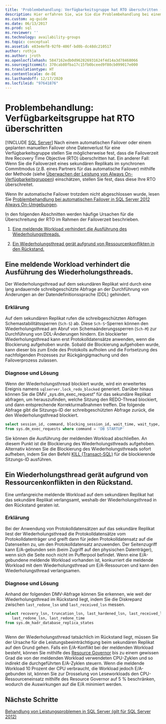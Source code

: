 ```yaml
---
title: 'Problembehandlung: Verfügbarkeitsgruppe hat RTO überschritten (SQL Server) | Microsoft-Dokumentation'
description: Hier erfahren Sie, wie Sie die Problembehandlung bei einem Failover einer AlwaysOn-Verfügbarkeitsgruppe durchführen, wenn das Failover mehr Zeit als Ihr RTO (Recovery Time Objective, Wiederherstellungszeitziel) in SQL Server benötigt.
ms.custom: ag-guide
ms.date: 06/13/2017
ms.prod: sql
ms.reviewer: ''
ms.technology: availability-groups
ms.topic: conceptual
ms.assetid: e83e4ef8-92f0-406f-bd0b-dc48dc210517
author: rothja
ms.author: jroth
ms.openlocfilehash: 5847162edb0d962826931624f4d14a3d78468066
ms.sourcegitcommit: 370cab80fba17c15fb0bceed9f80cb099017e000
ms.translationtype: HT
ms.contentlocale: de-DE
ms.lasthandoff: 12/17/2020
ms.locfileid: "97641876"
---
```

# <a name="troubleshoot-availability-group-exceeded-rto"></a>Problembehandlung: Verfügbarkeitsgruppe hat RTO überschritten
[!INCLUDE [SQL Server](../../../includes/applies-to-version/sqlserver.md)]
  Nach einem automatischen Failover oder einem geplanten manuellen Failover ohne Datenverlust für eine Verfügbarkeitsgruppe stellen Sie möglicherweise fest, dass die Failoverzeit Ihre Recovery Time Objective (RTO) überschritten hat. Ein anderer Fall: Wenn Sie die Failoverzeit eines sekundären Replikats im synchronen Commitmodus (z.B. eines Partners für das automatische Failover) mithilfe der Methode (siehe [Überwachen der Leistung von Always On-Verfügbarkeitsgruppen](monitor-performance-for-always-on-availability-groups.md)) einschätzen, stellen Sie fest, dass diese Ihre RTO überschreitet.  
  
 Wenn Ihr automatische Failover trotzdem nicht abgeschlossen wurde, lesen Sie [Problembehandlung bei automatischen Failover in SQL Server 2012 Always On-Umgebungen](https://support.microsoft.com/kb/2833707).  
  
 In den folgenden Abschnitten werden häufige Ursachen für die Überschreitung der RTO im Rahmen der Failoverzeit beschrieben.  
  
1.  [Eine meldende Workload verhindert die Ausführung des Wiederholungsthreads.](#BKMK_REDOBLOCK)  
  
2.  [Ein Wiederholungsthread gerät aufgrund von Ressourcenkonflikten in den Rückstand.](#BKMK_CONTENTION)  
  
##  <a name="reporting-workload-blocks-the-redo-thread-from-running"></a><a name="BKMK_REDOBLOCK"></a> Eine meldende Workload verhindert die Ausführung des Wiederholungsthreads.  
 Der Wiederholungsthread auf dem sekundären Replikat wird durch eine lang andauernde schreibgeschützte Abfrage an der Durchführung von Änderungen an der Datendefinitionssprache (DDL) gehindert.  
  
### <a name="explanation"></a>Erklärung  
 Auf dem sekundären Replikat rufen die schreibgeschützten Abfragen Schemastabilitätssperren (`Sch-S`) ab. Diese `Sch-S`-Sperren können den Wiederholungsthread am Abruf von Schemaänderungssperren (`Sch-M`) zur Durchführung von DDL-Änderungen hindern. Ein blockierter Wiederholungsthread kann erst Protokolldatensätze anwenden, wenn die Blockierung aufgehoben wurde. Sobald die Blockierung aufgehoben wurde, kann dieser bis zum Ende des Protokolls aufholen und die Fortsetzung des nachfolgenden Prozesses zur Rückgängigmachung und den Failoverprozess zulassen.  
  
### <a name="diagnosis-and-resolution"></a>Diagnose und Lösung  
 Wenn der Wiederholungsthread blockiert wurde, wird ein erweitertes Ereignis namens `sqlserver.lock_redo_blocked` generiert. Darüber hinaus können Sie die DMV „sys.dm_exec_request“ für das sekundäre Replikat abfragen, um herauszufinden, welche Sitzung den REDO-Thread blockiert, und dann entsprechende Korrekturmaßnahmen treffen. Die folgende Abfrage gibt die Sitzungs-ID der schreibgeschützten Abfrage zurück, die den Wiederholungsthread blockiert.  
  
```sql  
select session_id, command, blocking_session_id, wait_time, wait_type, wait_resource   
from sys.dm_exec_requests where command = 'DB STARTUP'  
```  
  
 Sie können die Ausführung der meldenden Workload abschließen. An diesem Punkt ist die Blockierung des Wiederholungsthreads aufgehoben. Alternativ können Sie die Blockierung des Wiederholungsthreads sofort aufheben, indem Sie den Befehl [KILL &#40;Transact-SQL&#41;](~/t-sql/language-elements/kill-transact-sql.md) für die blockierende Sitzungs-ID ausführen.  
  
##  <a name="redo-thread-falls-behind-due-to-resource-contention"></a><a name="BKMK_CONTENTION"></a> Ein Wiederholungsthread gerät aufgrund von Ressourcenkonflikten in den Rückstand.  
 Eine umfangreiche meldende Workload auf dem sekundären Replikat hat das sekundäre Replikat verlangsamt, weshalb der Wiederholungsthread in den Rückstand geraten ist.  
  
### <a name="explanation"></a>Erklärung  
 Bei der Anwendung von Protokolldatensätzen auf das sekundäre Replikat liest der Wiederholungsthread die Protokolldatensätze vom Protokolldatenträger und greift dann für jeden Protokolldatensatz auf die Datenseiten zu, um den Protokolldatensatz anzuwenden. Der Seitenzugriff kann E/A-gebunden sein (beim Zugriff auf den physischen Datenträger), wenn sich die Seite noch nicht im Pufferpool befindet. Wenn eine E/A-gebundene meldende Workload vorhanden ist, konkurriert die meldende Workload mit dem Wiederholungsthread um E/A-Ressourcen und kann den Wiederholungsthread verlangsamen.  
  
### <a name="diagnosis-and-resolution"></a>Diagnose und Lösung  
 Anhand der folgenden DMV-Abfrage können Sie erkennen, wie weit der Wiederholungsthread im Rückstand liegt, indem Sie die Diskrepanz zwischen `last_redone_lsn` und `last_received_lsn` messen.  
  
```sql  
select recovery_lsn, truncation_lsn, last_hardened_lsn, last_received_lsn,   
   last_redone_lsn, last_redone_time  
from sys.dm_hadr_database_replica_states  
  
```  
  
 Wenn der Wiederholungsthread tatsächlich im Rückstand liegt, müssen Sie der Ursache für die Leistungsbeeinträchtigung beim sekundären Replikat auf den Grund gehen. Falls ein E/A-Konflikt bei der meldenden Workload besteht, können Sie mithilfe des [Resource Governor](~/relational-databases/resource-governor/resource-governor.md) bis zu einem gewissen Grad die von der meldenden Workload verwendeten CPU-Zyklen und so indirekt die durchgeführten E/A-Zyklen steuern. Wenn die meldende Workload 10 Prozent der CPU verbraucht, die Workload jedoch E/A-gebunden ist, können Sie zur Drosselung von Leseworkloads den CPU-Ressourceneinsatz mithilfe des Resource Governor auf 5 % beschränken, wodurch die Auswirkungen auf die E/A minimiert werden.  
  
## <a name="next-steps"></a>Nächste Schritte  
 [Behandlung von Leistungsproblemen in SQL Server (gilt für SQL Server 2012)](/previous-versions/sql/sql-server-2008/dd672789(v=sql.100))  
  
